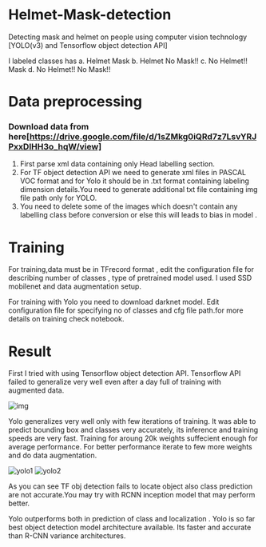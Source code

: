 # Helmet-Mask-detection
Detecting mask and helmet on people using computer vision technology [YOLO(v3) and Tensorflow object detection API]

I labeled classes has 
a. Helmet Mask
b. Helmet No Mask!!
c. No Helmet!! Mask
d. No Helmet!! No Mask!!
### 
# Data preprocessing

### Download data from here[https://drive.google.com/file/d/1sZMkg0iQRd7z7LsvYRJPxxDlHH3o_hqW/view]
1. First parse xml data containing only Head labelling section.
2. For TF object detection API we need to generate xml files in PASCAL VOC format and for Yolo it should be in .txt format containing labeling dimension details.You need to generate additional txt file containing img file path only for YOLO.
3. You need to delete some of the images which doesn't contain any labelling class before conversion or else this will leads to bias in model .

# Training
For training,data must be in  TFrecord format , edit the configuration file for describing number of classes , type of  pretrained model used. I used SSD mobilenet and data augmentation setup.

For training with Yolo you need to download darknet model. Edit configuration file for specifying no of classes  and cfg file path.for more details on training check notebook.

# Result 
First I tried with using Tensorflow object detection API. Tensorflow API failed to generalize very well even after a day full of training  with augmented data. 

![img](https://i.imgur.com/mmBOSgx.png)

Yolo generalizes very well only with few iterations of training. It was able to predict bounding box and classes very accurately, its inference and training speeds are very fast. Training for aroung 20k weights suffecient enough for average performance. For better performance iterate to few more weights and do data augmentation. 

![yolo1](https://i.imgur.com/d9x0zYQ.png)
![yolo2](https://i.imgur.com/OabPoDv.png)

As you can see TF obj detection fails to locate object  also class prediction are not accurate.You may try with RCNN inception model that may perform better. 

Yolo outperforms both in prediction of class and localization . Yolo is so far best object detection model architecture available. Its faster and accurate than R-CNN variance architectures. 


